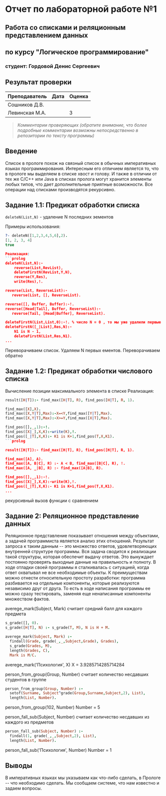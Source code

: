 # Отчет по лабораторной работе №1
## Работа со списками и реляционным представлением данных
## по курсу "Логическое программирование"

### студент: Гордовой Денис Сергеевич

## Результат проверки

| Преподаватель     | Дата         |  Оценка       |
|-------------------|--------------|---------------|
| Сошников Д.В. |              |               |
| Левинская М.А.|              |     З         |

> *Комментарии проверяющих (обратите внимание, что более подробные комментарии возможны непосредственно в репозитории по тексту программы)*


## Введение
Список в прологе похож на связный список в обычных императивных языках программирования. Интересным его отличием является то, что в прологе мы выделяем в списке хвост и голову. И также в отличии от тех же C/C++ или Java в списках пролога могут хранится элементы любых типов, что дает дополнительные приятные возможности. Все операции над списками производятся рекурсивно.

## Задание 1.1: Предикат обработки списка

`deleteN(List,N)` - удаление N последних эементов

Примеры использования:
```prolog
?- deleteN([1,2,3,4,5,6],2).
[1, 2, 3, 4]
true

Реализация:
```prolog
deleteN(List,N):-
    reverse(List,RevList),
    deleteFirstN(RevList,Y,N),
    reverse(Y,Res),
    write(Res),!.

reverse(List, ReverseList):-
   reverse(List, [], ReverseList). 

reverse([], Buffer, Buffer):-!.
reverse([Head|Tail], Buffer, ReverseList):-
   reverse(Tail, [Head|Buffer], ReverseList).

deleteFirstN(List,List,0):-!. % число N = 0 , то мы уже удалили первые символы , поэтому полчаем ответ 
deleteFirstN([_|List],Res,N):-
	N1 is N - 1,
	deleteFirstN(List,Res,N1).
...
```

Переворачиваем список. Удаляем N первых ементов. Переворачиваем обратно
## Задание 1.2: Предикат обработки числового списка

Вычисление позиции максимального элемента в списке
Реализация:
```prolog
result([H|T]):- find_max([H|T], R), find_pos([H|T], R, 1).

find_max([X],X).
find_max([X,Y|T],Max):-X=<Y,find_max([Y|T],Max).
find_max([X,Y|T],Max):-X>=Y,find_max([X|T],Max).

find_pos([],_,1):-!.
find_pos([X|_],X,K):-write(K),!.
find_pos([_|T],X,K):- K1 is K+1,find_pos(T,X,K1).
```prolog

result([H|T]):- find_max([H|T], R), find_pos([H|T], R, 1).

find_max([A], A).
find_max([A, B|C], R) :- A < B, find_max([B|C], R), !.
find_max([A, _|B], R) :- find_max([A|B], R).

find_pos([],_,1):-!.
find_pos([X|_],X,K):-write(K),!.
find_pos([_|T],X,K):- K1 is K+1,find_pos(T,X,K1).
...
```
рекурсивный вызов функции с сравнением


## Задание 2: Реляционное представление данных
Реляционное представление показывает отношения между объектами, а задачей программиста является анализ этих отношений. Результат запроса к таким данным -- это множество ответов, удовлетворяющих внутренней структуре программы. Вся задача сводится к реализации такой структуры, которая обеспечит выдачу ответов. Это вынуждает постоянно проверять выходные данные на правильность и полноту. В ходе отладки своей программы я сталкивалась с ситуацией, когда ответ охватывал не все необходимые объекты. К преимуществам можно отнести относительную простоту разработки: программа разбивается на отдельные компоненты, которые реализуются независимо друг от друга. То есть в ходе написания программы ее можно сразу тестировать, заменяя еще ненаписанные компоненты множеством фактов.

averege_mark(Subject, Mark) считает средний балл для каждого предмета
```prolog
s_grade([], 0).
s_grade([H|T], N) :- s_grade(T, M), N is H + M.

averege_mark(Subject, Mark) :-
  findall(Grade, grade(_,_,Subject,Grade), Grades),
  s_grade(Grades, M),
  length(Grades, C),
  Mark is M/C.
```
averege_mark('Психология', X) 
X = 3.9285714285714284

person_from_group(Group, Number) считает количество несдавших студентов в группе
```prolog
person_from_group(Group, Number) :-
  setof(Surname, Subject^grade(Group,Surname,Subject,2), List),
  length(List, Number).
```
person_from_group(102, Number)
Number = 5

person_fall_sub(Subject, Number) считает количество несдавших из каждого из предметов
```prolog
person_fall_sub(Subject, Number) :-
  findall(1, grade(_,_,Subject,2), List),
  length(List, Number).
```
person_fall_sub('Психология', Number) 
Number = 1

## Выводы

В императивных языках мы указываем как что-либо сделать, в Прологе -- что необходимо сделать. Мы сообщаем системе, что нам известно и задаем вопросы.




